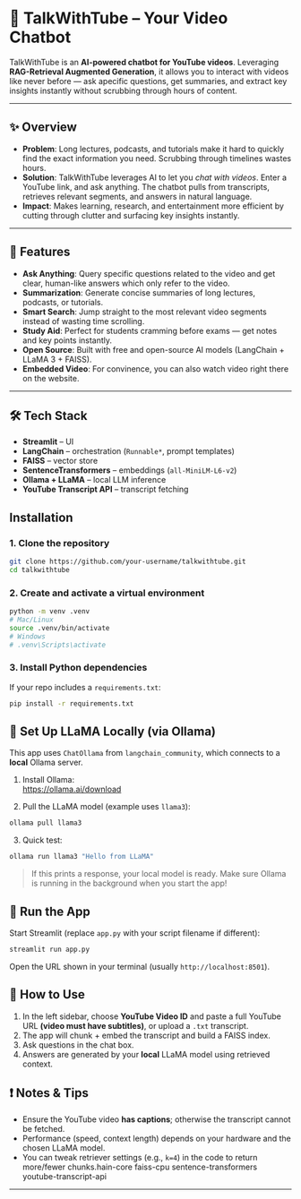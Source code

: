 # 🎥 TalkWithTube – Your Video Chatbot  

TalkWithTube is an **AI-powered chatbot for YouTube videos**. Leveraging **RAG-Retrieval Augmented Generation**, it allows you to interact with videos like never before — ask apecific questions, get summaries, and extract key insights instantly without scrubbing through hours of content.  

---

## ✨ Overview  

- **Problem**: Long lectures, podcasts, and tutorials make it hard to quickly find the exact information you need. Scrubbing through timelines wastes hours.  
- **Solution**: TalkWithTube leverages AI to let you *chat with videos*. Enter a YouTube link, and ask anything. The chatbot pulls from transcripts, retrieves relevant segments, and answers in natural language.  
- **Impact**: Makes learning, research, and entertainment more efficient by cutting through clutter and surfacing key insights instantly.  

---

## 🚀 Features  

- **Ask Anything**: Query specific questions related to the video and get clear, human-like answers which only refer to the video.  
- **Summarization**: Generate concise summaries of long lectures, podcasts, or tutorials.  
- **Smart Search**: Jump straight to the most relevant video segments instead of wasting time scrolling.  
- **Study Aid**: Perfect for students cramming before exams — get notes and key points instantly.  
- **Open Source**: Built with free and open-source AI models (LangChain + LLaMA 3 + FAISS).
- **Embedded Video**: For convinence, you can also watch video right there on the website.

---

## 🛠️ Tech Stack  
- **Streamlit** – UI  
- **LangChain** – orchestration (`Runnable*`, prompt templates)  
- **FAISS** – vector store  
- **SentenceTransformers** – embeddings (`all-MiniLM-L6-v2`)  
- **Ollama + LLaMA** – local LLM inference  
- **YouTube Transcript API** – transcript fetching

## Installation

### 1. Clone the repository
```bash
git clone https://github.com/your-username/talkwithtube.git
cd talkwithtube
```

### 2. Create and activate a virtual environment
```bash
python -m venv .venv
# Mac/Linux
source .venv/bin/activate
# Windows
# .venv\Scripts\activate
```

### 3. Install Python dependencies
If your repo includes a `requirements.txt`:
```bash
pip install -r requirements.txt
```

## 🦙 Set Up LLaMA Locally (via Ollama)

This app uses `ChatOllama` from `langchain_community`, which connects to a **local** Ollama server.

1) Install Ollama:  
https://ollama.ai/download

2) Pull the LLaMA model (example uses `llama3`):
```bash
ollama pull llama3
```

3) Quick test:
```bash
ollama run llama3 "Hello from LLaMA"
```

> If this prints a response, your local model is ready. Make sure Ollama is running in the background when you start the app!

## 🚀 Run the App
Start Streamlit (replace `app.py` with your script filename if different):
```bash
streamlit run app.py
```

Open the URL shown in your terminal (usually `http://localhost:8501`).

## 📂 How to Use
1. In the left sidebar, choose **YouTube Video ID** and paste a full YouTube URL **(video must have subtitles)**, or upload a `.txt` transcript.  
2. The app will chunk + embed the transcript and build a FAISS index.  
3. Ask questions in the chat box.  
4. Answers are generated by your **local** LLaMA model using retrieved context.

## ❗ Notes & Tips
- Ensure the YouTube video **has captions**; otherwise the transcript cannot be fetched.  
- Performance (speed, context length) depends on your hardware and the chosen LLaMA model.  
- You can tweak retriever settings (e.g., `k=4`) in the code to return more/fewer chunks.hain-core faiss-cpu sentence-transformers youtube-transcript-api


---
